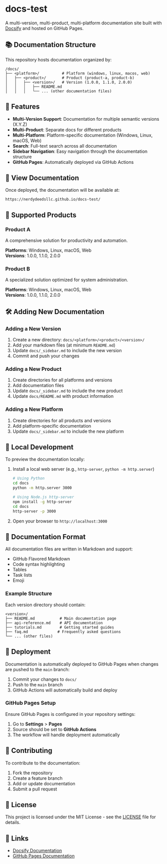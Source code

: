 # docs-test

A multi-version, multi-product, multi-platform documentation site built with [Docsify](https://docsify.js.org/) and hosted on GitHub Pages.

## 📚 Documentation Structure

This repository hosts documentation organized by:

```
/docs/
├── <platform>/          # Platform (windows, linux, macos, web)
│   ├── <product>/       # Product (product-a, product-b)
│   │   ├── <version>/   # Version (1.0.0, 1.1.0, 2.0.0)
│   │   │   ├── README.md
│   │   │   └── ... (other documentation files)
```

## 🌟 Features

- **Multi-Version Support**: Documentation for multiple semantic versions (X.Y.Z)
- **Multi-Product**: Separate docs for different products
- **Multi-Platform**: Platform-specific documentation (Windows, Linux, macOS, Web)
- **Search**: Full-text search across all documentation
- **Sidebar Navigation**: Easy navigation through the documentation structure
- **GitHub Pages**: Automatically deployed via GitHub Actions

## 🚀 View Documentation

Once deployed, the documentation will be available at:
```
https://nerdydeedsllc.github.io/docs-test/
```

## 📖 Supported Products

### Product A
A comprehensive solution for productivity and automation.

**Platforms**: Windows, Linux, macOS, Web  
**Versions**: 1.0.0, 1.1.0, 2.0.0

### Product B
A specialized solution optimized for system administration.

**Platforms**: Windows, Linux, macOS, Web  
**Versions**: 1.0.0, 1.1.0, 2.0.0

## 🛠️ Adding New Documentation

### Adding a New Version

1. Create a new directory: `docs/<platform>/<product>/<version>/`
2. Add your markdown files (at minimum `README.md`)
3. Update `docs/_sidebar.md` to include the new version
4. Commit and push your changes

### Adding a New Product

1. Create directories for all platforms and versions
2. Add documentation files
3. Update `docs/_sidebar.md` to include the new product
4. Update `docs/README.md` with product information

### Adding a New Platform

1. Create directories for all products and versions
2. Add platform-specific documentation
3. Update `docs/_sidebar.md` to include the new platform

## 🔧 Local Development

To preview the documentation locally:

1. Install a local web server (e.g., `http-server`, `python -m http.server`)

   ```bash
   # Using Python
   cd docs
   python -m http.server 3000
   ```

   ```bash
   # Using Node.js http-server
   npm install -g http-server
   cd docs
   http-server -p 3000
   ```

2. Open your browser to `http://localhost:3000`

## 📝 Documentation Format

All documentation files are written in Markdown and support:

- GitHub Flavored Markdown
- Code syntax highlighting
- Tables
- Task lists
- Emoji

### Example Structure

Each version directory should contain:

```
<version>/
├── README.md           # Main documentation page
├── api-reference.md    # API documentation
├── tutorials.md        # Getting started guides
├── faq.md             # Frequently asked questions
└── ... (other files)
```

## 🚢 Deployment

Documentation is automatically deployed to GitHub Pages when changes are pushed to the `main` branch:

1. Commit your changes to `docs/`
2. Push to the `main` branch
3. GitHub Actions will automatically build and deploy

### GitHub Pages Setup

Ensure GitHub Pages is configured in your repository settings:

1. Go to **Settings** > **Pages**
2. Source should be set to **GitHub Actions**
3. The workflow will handle deployment automatically

## 🤝 Contributing

To contribute to the documentation:

1. Fork the repository
2. Create a feature branch
3. Add or update documentation
4. Submit a pull request

## 📄 License

This project is licensed under the MIT License - see the [LICENSE](LICENSE) file for details.

## 🔗 Links

- [Docsify Documentation](https://docsify.js.org/)
- [GitHub Pages Documentation](https://docs.github.com/en/pages)